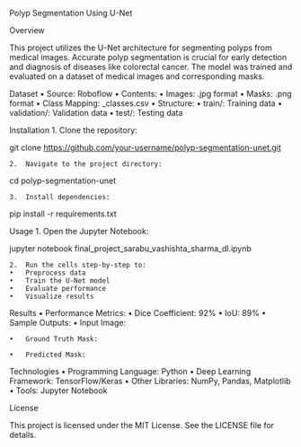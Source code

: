Polyp Segmentation Using U-Net

Overview

This project utilizes the U-Net architecture for segmenting polyps from medical images. Accurate polyp segmentation is crucial for early detection and diagnosis of diseases like colorectal cancer. The model was trained and evaluated on a dataset of medical images and corresponding masks.

Dataset
	•	Source: Roboflow
	•	Contents:
	•	Images: .jpg format
	•	Masks: .png format
	•	Class Mapping: _classes.csv
	•	Structure:
	•	train/: Training data
	•	validation/: Validation data
	•	test/: Testing data

Installation
	1.	Clone the repository:

git clone https://github.com/your-username/polyp-segmentation-unet.git


	2.	Navigate to the project directory:

cd polyp-segmentation-unet


	3.	Install dependencies:

pip install -r requirements.txt

Usage
	1.	Open the Jupyter Notebook:

jupyter notebook final_project_sarabu_vashishta_sharma_dl.ipynb


	2.	Run the cells step-by-step to:
	•	Preprocess data
	•	Train the U-Net model
	•	Evaluate performance
	•	Visualize results

Results
	•	Performance Metrics:
	•	Dice Coefficient: 92%
	•	IoU: 89%
	•	Sample Outputs:
	•	Input Image:

	•	Ground Truth Mask:

	•	Predicted Mask:

Technologies
	•	Programming Language: Python
	•	Deep Learning Framework: TensorFlow/Keras
	•	Other Libraries: NumPy, Pandas, Matplotlib
	•	Tools: Jupyter Notebook

License

This project is licensed under the MIT License. See the LICENSE file for details.

